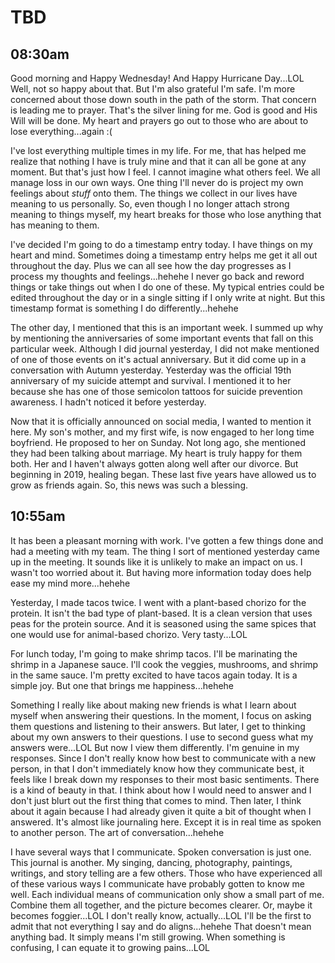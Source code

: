 # TBD

## 08:30am

Good morning and Happy Wednesday! And Happy Hurricane Day...LOL Well, not so happy about that. But I'm also grateful I'm safe. I'm more concerned about those down south in the path of the storm. That concern is leading me to prayer. That's the silver lining for me. God is good and His Will will be done. My heart and prayers go out to those who are about to lose everything...again :(

I've lost everything multiple times in my life. For me, that has helped me realize that nothing I have is truly mine and that it can all be gone at any moment. But that's just how I feel. I cannot imagine what others feel. We all manage loss in our own ways. One thing I'll never do is project my own feelings about *stuff* onto them. The things we collect in our lives have meaning to us personally. So, even though I no longer attach strong meaning to things myself, my heart breaks for those who lose anything that has meaning to them.

I've decided I'm going to do a timestamp entry today. I have things on my heart and mind. Sometimes doing a timestamp entry helps me get it all out throughout the day. Plus we can all see how the day progresses as I process my thoughts and feelings...hehehe I never go back and reword things or take things out when I do one of these. My typical entries could be edited throughout the day or in a single sitting if I only write at night. But this timestamp format is something I do differently...hehehe

The other day, I mentioned that this is an important week. I summed up why by mentioning the anniversaries of some important events that fall on this particular week. Although I did journal yesterday, I did not make mentioned of one of those events on it's actual anniversary. But it did come up in a conversation with Autumn yesterday. Yesterday was the official 19th anniversary of my suicide attempt and survival. I mentioned it to her because she has one of those semicolon tattoos for suicide prevention awareness. I hadn't noticed it before yesterday.

Now that it is officially announced on social media, I wanted to mention it here. My son's mother, and my first wife, is now engaged to her long time boyfriend. He proposed to her on Sunday. Not long ago, she mentioned they had been talking about marriage. My heart is truly happy for them both. Her and I haven't always gotten along well after our divorce. But beginning in 2019, healing began. These last five years have allowed us to grow as friends again. So, this news was such a blessing.

## 10:55am

It has been a pleasant morning with work. I've gotten a few things done and had a meeting with my team. The thing I sort of mentioned yesterday came up in the meeting. It sounds like it is unlikely to make an impact on us. I wasn't too worried about it. But having more information today does help ease my mind more...hehehe

Yesterday, I made tacos twice. I went with a plant-based chorizo for the protein. It isn't the bad type of plant-based. It is a clean version that uses peas for the protein source. And it is seasoned using the same spices that one would use for animal-based chorizo. Very tasty...LOL

For lunch today, I'm going to make shrimp tacos. I'll be marinating the shrimp in a Japanese sauce. I'll cook the veggies, mushrooms, and shrimp in the same sauce. I'm pretty excited to have tacos again today. It is a simple joy. But one that brings me happiness...hehehe

Something I really like about making new friends is what I learn about myself when answering their questions. In the moment, I focus on asking them questions and listening to their answers. But later, I get to thinking about my own answers to their questions. I use to second guess what my answers were...LOL But now I view them differently. I'm genuine in my responses. Since I don't really know how best to communicate with a new person, in that I don't immediately know how they communicate best, it feels like I break down my responses to their most basic sentiments. There is a kind of beauty in that. I think about how I would need to answer and I don't just blurt out the first thing that comes to mind. Then later, I think about it again because I had already given it quite a bit of thought when I answered. It's almost like journaling here. Except it is in real time as spoken to another person. The art of conversation...hehehe

I have several ways that I communicate. Spoken conversation is just one. This journal is another. My singing, dancing, photography, paintings, writings, and story telling are a few others. Those who have experienced all of these various ways I communicate have probably gotten to know me well. Each individual means of communication only show a small part of me. Combine them all together, and the picture becomes clearer. Or, maybe it becomes foggier...LOL I don't really know, actually...LOL I'll be the first to admit that not everything I say and do aligns...hehehe That doesn't mean anything bad. It simply means I'm still growing. When something is confusing, I can equate it to growing pains...LOL

